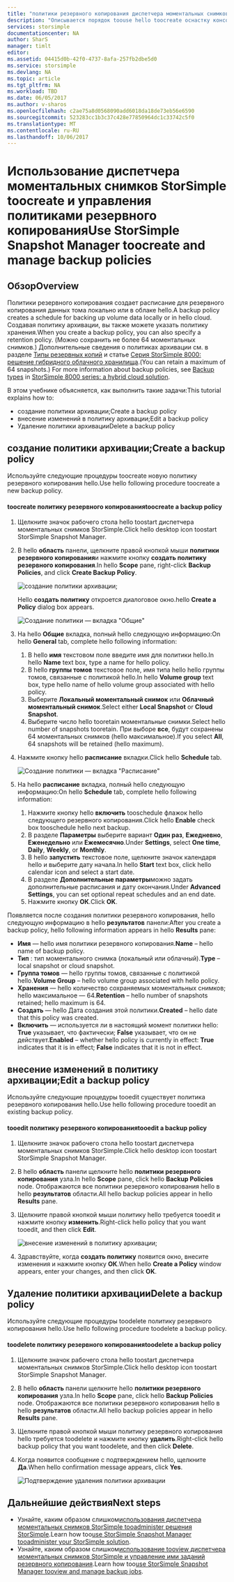 ```yaml
---
title: "политики резервного копирования диспетчера моментальных снимков aaaStorSimple | Документы Microsoft"
description: "Описывается порядок toouse hello toocreate оснастку консоли MMC диспетчера моментальных снимков StorSimple и управления политиками резервного копирования hello, управляющие запланированных операций резервного копирования."
services: storsimple
documentationcenter: NA
author: SharS
manager: timlt
editor: 
ms.assetid: 04415d0b-42f0-4737-8afa-257fb2dbe5d0
ms.service: storsimple
ms.devlang: NA
ms.topic: article
ms.tgt_pltfrm: NA
ms.workload: TBD
ms.date: 06/05/2017
ms.author: v-sharos
ms.openlocfilehash: c2ae75a8d0568090add6018da18de73eb56e6590
ms.sourcegitcommit: 523283cc1b3c37c428e77850964dc1c33742c5f0
ms.translationtype: MT
ms.contentlocale: ru-RU
ms.lasthandoff: 10/06/2017
---
```

# <a name="use-storsimple-snapshot-manager-toocreate-and-manage-backup-policies"></a><span data-ttu-id="a5827-103">Использование диспетчера моментальных снимков StorSimple toocreate и управления политиками резервного копирования</span><span class="sxs-lookup"><span data-stu-id="a5827-103">Use StorSimple Snapshot Manager toocreate and manage backup policies</span></span>
## <a name="overview"></a><span data-ttu-id="a5827-104">Обзор</span><span class="sxs-lookup"><span data-stu-id="a5827-104">Overview</span></span>
<span data-ttu-id="a5827-105">Политики резервного копирования создает расписание для резервного копирования данных тома локально или в облаке hello.</span><span class="sxs-lookup"><span data-stu-id="a5827-105">A backup policy creates a schedule for backing up volume data locally or in hello cloud.</span></span> <span data-ttu-id="a5827-106">Создавая политику архивации, вы также можете указать политику хранения.</span><span class="sxs-lookup"><span data-stu-id="a5827-106">When you create a backup policy, you can also specify a retention policy.</span></span> <span data-ttu-id="a5827-107">(Можно сохранить не более 64 моментальных снимков.) Дополнительные сведения о политиках архивации см. в разделе [Типы резервных копий](storsimple-what-is-snapshot-manager.md#backup-types-and-backup-policies) и статье [Серия StorSimple 8000: решение гибридного облачного хранилища](storsimple-overview.md).</span><span class="sxs-lookup"><span data-stu-id="a5827-107">(You can retain a maximum of 64 snapshots.) For more information about backup policies, see [Backup types](storsimple-what-is-snapshot-manager.md#backup-types-and-backup-policies) in [StorSimple 8000 series: a hybrid cloud solution](storsimple-overview.md).</span></span>

<span data-ttu-id="a5827-108">В этом учебнике объясняется, как выполнить такие задачи:</span><span class="sxs-lookup"><span data-stu-id="a5827-108">This tutorial explains how to:</span></span>

* <span data-ttu-id="a5827-109">создание политики архивации;</span><span class="sxs-lookup"><span data-stu-id="a5827-109">Create a backup policy</span></span>
* <span data-ttu-id="a5827-110">внесение изменений в политику архивации;</span><span class="sxs-lookup"><span data-stu-id="a5827-110">Edit a backup policy</span></span>
* <span data-ttu-id="a5827-111">Удаление политики архивации</span><span class="sxs-lookup"><span data-stu-id="a5827-111">Delete a backup policy</span></span>

## <a name="create-a-backup-policy"></a><span data-ttu-id="a5827-112">создание политики архивации;</span><span class="sxs-lookup"><span data-stu-id="a5827-112">Create a backup policy</span></span>
<span data-ttu-id="a5827-113">Используйте следующие процедуры toocreate новую политику резервного копирования hello.</span><span class="sxs-lookup"><span data-stu-id="a5827-113">Use hello following procedure toocreate a new backup policy.</span></span>

#### <a name="toocreate-a-backup-policy"></a><span data-ttu-id="a5827-114">toocreate политику резервного копирования</span><span class="sxs-lookup"><span data-stu-id="a5827-114">toocreate a backup policy</span></span>
1. <span data-ttu-id="a5827-115">Щелкните значок рабочего стола hello toostart диспетчера моментальных снимков StorSimple.</span><span class="sxs-lookup"><span data-stu-id="a5827-115">Click hello desktop icon toostart StorSimple Snapshot Manager.</span></span>
2. <span data-ttu-id="a5827-116">В hello **область** панели, щелкните правой кнопкой мыши **политики резервного копирования**и нажмите кнопку **создать политику резервного копирования**.</span><span class="sxs-lookup"><span data-stu-id="a5827-116">In hello **Scope** pane, right-click **Backup Policies**, and click **Create Backup Policy**.</span></span>

    ![создание политики архивации;](./media/storsimple-snapshot-manager-manage-backup-policies/HCS_SSM_Create_BU_policy.png)

    <span data-ttu-id="a5827-118">Hello **создать политику** откроется диалоговое окно.</span><span class="sxs-lookup"><span data-stu-id="a5827-118">hello **Create a Policy** dialog box appears.</span></span>

    ![Создание политики — вкладка "Общие"](./media/storsimple-snapshot-manager-manage-backup-policies/HCS_SSM_Create_policy_general.png)
3. <span data-ttu-id="a5827-120">На hello **Общие** вкладка, полный hello следующую информацию:</span><span class="sxs-lookup"><span data-stu-id="a5827-120">On hello **General** tab, complete hello following information:</span></span>

   1. <span data-ttu-id="a5827-121">В hello **имя** текстовом поле введите имя для политики hello.</span><span class="sxs-lookup"><span data-stu-id="a5827-121">In hello **Name** text box, type a name for hello policy.</span></span>
   2. <span data-ttu-id="a5827-122">В hello **группы томов** текстовое поле, имя типа hello hello группы томов, связанные с политикой hello.</span><span class="sxs-lookup"><span data-stu-id="a5827-122">In hello **Volume group** text box, type hello name of hello volume group associated with hello policy.</span></span>
   3. <span data-ttu-id="a5827-123">Выберите **Локальный моментальный снимок** или **Облачный моментальный снимок**.</span><span class="sxs-lookup"><span data-stu-id="a5827-123">Select either **Local Snapshot** or **Cloud Snapshot**.</span></span>
   4. <span data-ttu-id="a5827-124">Выберите число hello tooretain моментальные снимки.</span><span class="sxs-lookup"><span data-stu-id="a5827-124">Select hello number of snapshots tooretain.</span></span> <span data-ttu-id="a5827-125">При выборе **все**, будут сохранены 64 моментальных снимков (hello максимальное).</span><span class="sxs-lookup"><span data-stu-id="a5827-125">If you select **All**, 64 snapshots will be retained (hello maximum).</span></span>
4. <span data-ttu-id="a5827-126">Нажмите кнопку hello **расписание** вкладки.</span><span class="sxs-lookup"><span data-stu-id="a5827-126">Click hello **Schedule** tab.</span></span>

    ![Создание политики — вкладка "Расписание"](./media/storsimple-snapshot-manager-manage-backup-policies/HCS_SSM_Create_policy_schedule.png)
5. <span data-ttu-id="a5827-128">На hello **расписание** вкладка, полный hello следующую информацию:</span><span class="sxs-lookup"><span data-stu-id="a5827-128">On hello **Schedule** tab, complete hello following information:</span></span>

   1. <span data-ttu-id="a5827-129">Нажмите кнопку hello **включить** tooschedule флажок hello следующего резервного копирования.</span><span class="sxs-lookup"><span data-stu-id="a5827-129">Click hello **Enable** check box tooschedule hello next backup.</span></span>
   2. <span data-ttu-id="a5827-130">В разделе **Параметры** выберите вариант **Один раз**, **Ежедневно**, **Еженедельно** или **Ежемесячно**.</span><span class="sxs-lookup"><span data-stu-id="a5827-130">Under **Settings**, select **One time**, **Daily**, **Weekly**, or **Monthly**.</span></span>
   3. <span data-ttu-id="a5827-131">В hello **запустить** текстовое поле, щелкните значок календаря hello и выберите дату начала.</span><span class="sxs-lookup"><span data-stu-id="a5827-131">In hello **Start** text box, click hello calendar icon and select a start date.</span></span>
   4. <span data-ttu-id="a5827-132">В разделе **Дополнительные параметры**можно задать дополнительные расписания и дату окончания.</span><span class="sxs-lookup"><span data-stu-id="a5827-132">Under **Advanced Settings**, you can set optional repeat schedules and an end date.</span></span>
   5. <span data-ttu-id="a5827-133">Нажмите кнопку **ОК**.</span><span class="sxs-lookup"><span data-stu-id="a5827-133">Click **OK**.</span></span>

<span data-ttu-id="a5827-134">Появляется после создания политики резервного копирования, hello следующую информацию в hello **результатов** панели:</span><span class="sxs-lookup"><span data-stu-id="a5827-134">After you create a backup policy, hello following information appears in hello **Results** pane:</span></span>

* <span data-ttu-id="a5827-135">**Имя** — hello имя политики резервного копирования.</span><span class="sxs-lookup"><span data-stu-id="a5827-135">**Name** – hello name of backup policy.</span></span>
* <span data-ttu-id="a5827-136">**Тип** : тип моментального снимка (локальный или облачный).</span><span class="sxs-lookup"><span data-stu-id="a5827-136">**Type** – local snapshot or cloud snapshot.</span></span>
* <span data-ttu-id="a5827-137">**Группа томов** — hello группы томов, связанные с политикой hello.</span><span class="sxs-lookup"><span data-stu-id="a5827-137">**Volume Group** – hello volume group associated with hello policy.</span></span>
* <span data-ttu-id="a5827-138">**Хранения** — hello количество сохраняемых моментальных снимков; hello максимальное — 64.</span><span class="sxs-lookup"><span data-stu-id="a5827-138">**Retention** – hello number of snapshots retained; hello maximum is 64.</span></span>
* <span data-ttu-id="a5827-139">**Создать** — hello Дата создания этой политики.</span><span class="sxs-lookup"><span data-stu-id="a5827-139">**Created** – hello date that this policy was created.</span></span>
* <span data-ttu-id="a5827-140">**Включить** — используется ли в настоящий момент политики hello: **True** указывает, что фактически; **False** указывает, что он не действует.</span><span class="sxs-lookup"><span data-stu-id="a5827-140">**Enabled** – whether hello policy is currently in effect: **True** indicates that it is in effect; **False** indicates that it is not in effect.</span></span>

## <a name="edit-a-backup-policy"></a><span data-ttu-id="a5827-141">внесение изменений в политику архивации;</span><span class="sxs-lookup"><span data-stu-id="a5827-141">Edit a backup policy</span></span>
<span data-ttu-id="a5827-142">Используйте следующие процедуры tooedit существует политика резервного копирования hello.</span><span class="sxs-lookup"><span data-stu-id="a5827-142">Use hello following procedure tooedit an existing backup policy.</span></span>

#### <a name="tooedit-a-backup-policy"></a><span data-ttu-id="a5827-143">tooedit политику резервного копирования</span><span class="sxs-lookup"><span data-stu-id="a5827-143">tooedit a backup policy</span></span>
1. <span data-ttu-id="a5827-144">Щелкните значок рабочего стола hello toostart диспетчера моментальных снимков StorSimple.</span><span class="sxs-lookup"><span data-stu-id="a5827-144">Click hello desktop icon toostart StorSimple Snapshot Manager.</span></span>
2. <span data-ttu-id="a5827-145">В hello **область** панели щелкните hello **политики резервного копирования** узла.</span><span class="sxs-lookup"><span data-stu-id="a5827-145">In hello **Scope** pane, click hello **Backup Policies** node.</span></span> <span data-ttu-id="a5827-146">Отображаются все политики резервного копирования hello в hello **результатов** области.</span><span class="sxs-lookup"><span data-stu-id="a5827-146">All hello backup policies appear in hello **Results** pane.</span></span>
3. <span data-ttu-id="a5827-147">Щелкните правой кнопкой мыши политику hello требуется tooedit и нажмите кнопку **изменить**.</span><span class="sxs-lookup"><span data-stu-id="a5827-147">Right-click hello policy that you want tooedit, and then click **Edit**.</span></span>

    ![внесение изменений в политику архивации;](./media/storsimple-snapshot-manager-manage-backup-policies/HCS_SSM_Edit_BU_policy.png)
4. <span data-ttu-id="a5827-149">Здравствуйте, когда **создать политику** появится окно, внесите изменения и нажмите кнопку **ОК**.</span><span class="sxs-lookup"><span data-stu-id="a5827-149">When hello **Create a Policy** window appears, enter your changes, and then click **OK**.</span></span>

## <a name="delete-a-backup-policy"></a><span data-ttu-id="a5827-150">Удаление политики архивации</span><span class="sxs-lookup"><span data-stu-id="a5827-150">Delete a backup policy</span></span>
<span data-ttu-id="a5827-151">Используйте следующие процедуры toodelete политику резервного копирования hello.</span><span class="sxs-lookup"><span data-stu-id="a5827-151">Use hello following procedure toodelete a backup policy.</span></span>

#### <a name="toodelete-a-backup-policy"></a><span data-ttu-id="a5827-152">toodelete политику резервного копирования</span><span class="sxs-lookup"><span data-stu-id="a5827-152">toodelete a backup policy</span></span>
1. <span data-ttu-id="a5827-153">Щелкните значок рабочего стола hello toostart диспетчера моментальных снимков StorSimple.</span><span class="sxs-lookup"><span data-stu-id="a5827-153">Click hello desktop icon toostart StorSimple Snapshot Manager.</span></span>
2. <span data-ttu-id="a5827-154">В hello **область** панели щелкните hello **политики резервного копирования** узла.</span><span class="sxs-lookup"><span data-stu-id="a5827-154">In hello **Scope** pane, click hello **Backup Policies** node.</span></span> <span data-ttu-id="a5827-155">Отображаются все политики резервного копирования hello в hello **результатов** области.</span><span class="sxs-lookup"><span data-stu-id="a5827-155">All hello backup policies appear in hello **Results** pane.</span></span>
3. <span data-ttu-id="a5827-156">Щелкните правой кнопкой мыши политику резервного копирования hello требуется toodelete и нажмите кнопку **удалить**.</span><span class="sxs-lookup"><span data-stu-id="a5827-156">Right-click hello backup policy that you want toodelete, and then click **Delete**.</span></span>
4. <span data-ttu-id="a5827-157">Когда появится сообщение с подтверждением hello, щелкните **Да**.</span><span class="sxs-lookup"><span data-stu-id="a5827-157">When hello confirmation message appears, click **Yes**.</span></span>

    ![Подтверждение удаления политики архивации](./media/storsimple-snapshot-manager-manage-backup-policies/HCS_SSM_Delete_BU_policy.png)

## <a name="next-steps"></a><span data-ttu-id="a5827-159">Дальнейшие действия</span><span class="sxs-lookup"><span data-stu-id="a5827-159">Next steps</span></span>
* <span data-ttu-id="a5827-160">Узнайте, каким образом слишком[использования диспетчера моментальных снимков StorSimple tooadminister решения StorSimple](storsimple-snapshot-manager-admin.md).</span><span class="sxs-lookup"><span data-stu-id="a5827-160">Learn how too[use StorSimple Snapshot Manager tooadminister your StorSimple solution](storsimple-snapshot-manager-admin.md).</span></span>
* <span data-ttu-id="a5827-161">Узнайте, каким образом слишком[использование tooview диспетчера моментальных снимков StorSimple и управление ими заданий резервного копирования](storsimple-snapshot-manager-manage-backup-jobs.md).</span><span class="sxs-lookup"><span data-stu-id="a5827-161">Learn how too[use StorSimple Snapshot Manager tooview and manage backup jobs](storsimple-snapshot-manager-manage-backup-jobs.md).</span></span>
